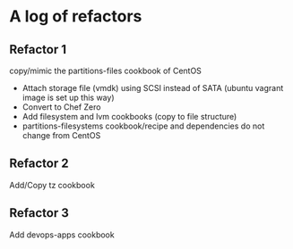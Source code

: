 # A log of refactors

## Refactor 1
copy/mimic the partitions-files cookbook of CentOS
* Attach storage file (vmdk) using SCSI instead of SATA (ubuntu vagrant image is set up this way)
* Convert to Chef Zero
* Add filesystem and lvm cookbooks (copy to file structure)
* partitions-filesystems cookbook/recipe and dependencies do not change from CentOS

## Refactor 2
Add/Copy tz cookbook

## Refactor 3
Add devops-apps cookbook